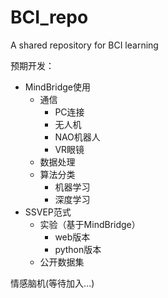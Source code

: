 # BCI_repo
A shared repository for BCI learning

预期开发：

* MindBridge使用
  * 通信
    * PC连接
    * 无人机
    * NAO机器人
    * VR眼镜
  * 数据处理
  * 算法分类
    * 机器学习
    * 深度学习
* SSVEP范式
  * 实验（基于MindBridge）
    * web版本
    * python版本
  * 公开数据集

情感脑机(等待加入...)
